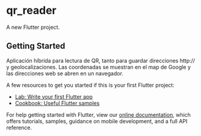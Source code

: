 # qr_reader

A new Flutter project.

## Getting Started

Aplicación híbrida para lectura de QR, tanto para guardar direcciones http:// y geolocalizaciones. Las coordenadas se muestran en el map de Google y las direcciones web se abren en un navegador.

A few resources to get you started if this is your first Flutter project:

- [Lab: Write your first Flutter app](https://flutter.dev/docs/get-started/codelab)
- [Cookbook: Useful Flutter samples](https://flutter.dev/docs/cookbook)

For help getting started with Flutter, view our
[online documentation](https://flutter.dev/docs), which offers tutorials,
samples, guidance on mobile development, and a full API reference.
